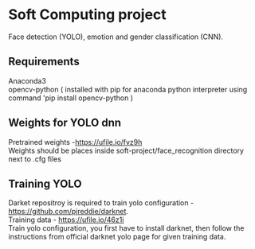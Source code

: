 # Soft Computing project

Face detection (YOLO), emotion and gender classification (CNN).

## Requirements

Anaconda3  
opencv-python ( installed with pip for anaconda python interpreter using command 'pip install opencv-python )

## Weights for YOLO dnn

Pretrained weights -https://ufile.io/fvz9h  
Weights should be places inside soft-project/face_recognition directory next to .cfg files

## Training YOLO

Darket repositroy is required to train yolo configuration - https://github.com/pjreddie/darknet.  
Training data - https://ufile.io/46z1i  
Train yolo configuration, you first have to install darknet, then follow the instructions from official darknet yolo page for given training data.
